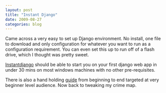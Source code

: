 ```yaml
---
layout: post
title: "Instant Django"
date: 2009-08-27
categories: blog
---
```


Came across a very easy to set up Django environment. No install, one file to download and only configuration for whatever you want to run as a configuration requirement. You can even set this up to run off of a flash drive, which I thought was pretty sweet.

[Instantdjango](http://www.instantdjango.com/) should be able to start you on your first django web app in under 30 mins on most windows machines with no other pre-requisites.

There is also a hand holding [guide](http://www.instantdjango.com/chapter1.html) from beginning to end targeted at very beginner level audience. Now back to tweaking my crime map.
